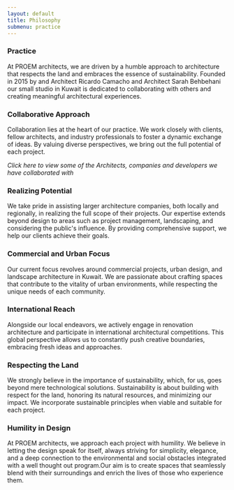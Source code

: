 ```yaml
---
layout: default
title: Philosophy
submenu: practice
---
```


### Practice 

At PROEM architects, we are driven by a humble approach to architecture that respects the land and embraces the essence of sustainability. Founded in 2015 by and Architect Ricardo Camacho and Architect Sarah Behbehani our small studio in Kuwait is dedicated to collaborating with others and creating meaningful architectural experiences.

### Collaborative Approach

Collaboration lies at the heart of our practice. We work closely with clients, fellow architects, and industry professionals to foster a dynamic exchange of ideas. By valuing diverse perspectives, we bring out the full potential of each project.

_Click here to view some of the Architects, companies and developers we have collaborated with_

### Realizing Potential

We take pride in assisting larger architecture companies, both locally and regionally, in realizing the full scope of their projects. Our expertise extends beyond design to areas such as project management, landscaping, and considering the public's influence. By providing comprehensive support, we help our clients achieve their goals.

### Commercial and Urban Focus

Our current focus revolves around commercial projects, urban design, and landscape architecture in Kuwait. We are passionate about crafting spaces that contribute to the vitality of urban environments, while respecting the unique needs of each community.

### International Reach

Alongside our local endeavors, we actively engage in renovation architecture and participate in international architectural competitions. This global perspective allows us to constantly push creative boundaries, embracing fresh ideas and approaches.

### Respecting the Land

We strongly believe in the importance of sustainability, which, for us, goes beyond mere technological solutions. Sustainability is about building with respect for the land, honoring its natural resources, and minimizing our impact. We incorporate sustainable principles when viable and suitable for each project.

### Humility in Design

At PROEM architects, we approach each project with humility. We believe in letting the design speak for itself, always striving for simplicity, elegance, and a deep connection to the environmental and social obstacles integrated with a well thought out program.Our aim is to create spaces that seamlessly blend with their surroundings and enrich the lives of those who experience them.
